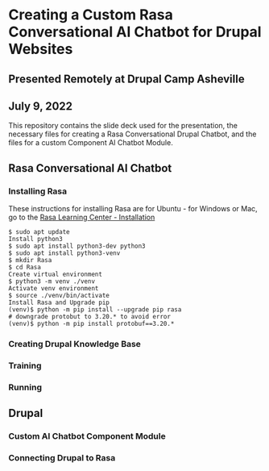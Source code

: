 # Creating a Custom Rasa Conversational AI Chatbot for Drupal Websites

## Presented Remotely at Drupal Camp Asheville
## July 9, 2022 

This repository contains the slide deck used for the presentation, the necessary files for creating a Rasa Conversational Drupal Chatbot, and the files for a custom Component AI Chatbot Module.

## Rasa Conversational AI Chatbot
### Installing Rasa
These instructions for installing Rasa are for Ubuntu - for Windows or Mac, go to the [Rasa Learning Center - Installation](https://learning.rasa.com/installation/)

```
$ sudo apt update
Install python3
$ sudo apt install python3-dev python3
$ sudo apt install python3-venv
$ mkdir Rasa
$ cd Rasa
Create virtual environment
$ python3 -m venv ./venv
Activate venv environment
$ source ./venv/bin/activate
Install Rasa and Upgrade pip
(venv)$ python -m pip install --upgrade pip rasa
# downgrade protobut to 3.20.* to avoid error
(venv)$ python -m pip install protobuf==3.20.*
```

### Creating Drupal Knowledge Base


### Training 


### Running 


## Drupal
### Custom AI Chatbot Component Module

### Connecting Drupal to Rasa